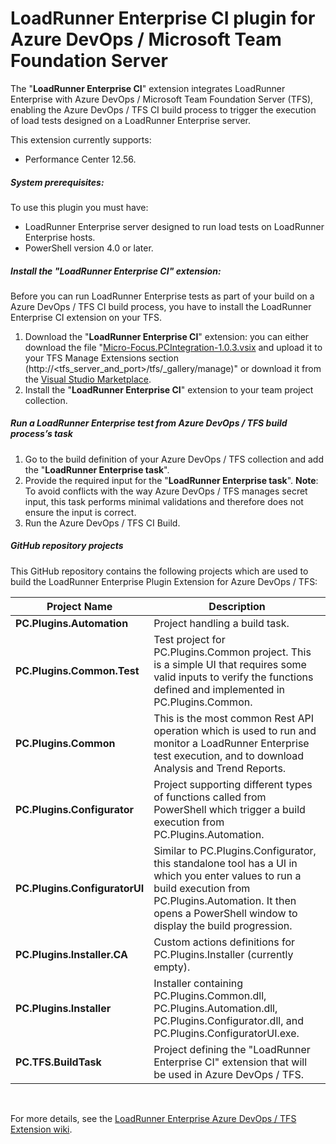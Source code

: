 # LoadRunner Enterprise CI plugin for Azure DevOps / Microsoft Team Foundation Server

The "<b>LoadRunner Enterprise CI</b>" extension integrates LoadRunner Enterprise with Azure DevOps / Microsoft Team Foundation Server (TFS), enabling the Azure DevOps / TFS CI build process to trigger the execution of load tests designed on a LoadRunner Enterprise server.

This extension currently supports:

- Performance Center 12.56.

##### **System prerequisites:**

To use this plugin you must have:

- LoadRunner Enterprise server designed to run load tests on LoadRunner Enterprise hosts.
- PowerShell version 4.0 or later.

##### **Install the "LoadRunner Enterprise CI" extension:**

Before you can run LoadRunner Enterprise tests as part of your build on a Azure DevOps / TFS CI build process, you have to install the LoadRunner Enterprise CI extension on your TFS. 

1. Download the "<b>LoadRunner Enterprise CI</b>" extension: you can either download the file "[Micro-Focus.PCIntegration-1.0.3.vsix](https://github.com/MicroFocus/Performance-Center-TFS-Plugin/blob/master/Extension/Micro-Focus.PCIntegration-1.0.3.vsix) and upload it to your TFS Manage Extensions section (http://&lt;tfs_server_and_port&gt;/tfs/_gallery/manage)" or download it from the [Visual Studio Marketplace](https://marketplace.visualstudio.com/).
2. Install the "<b>LoadRunner Enterprise CI</b>" extension to your team project collection.

##### **Run a LoadRunner Enterprise test from Azure DevOps / TFS build process’s task**

1. Go to the build definition of your Azure DevOps / TFS collection and add the "<b>LoadRunner Enterprise task</b>".
2. Provide the required input for the "<b>LoadRunner Enterprise task</b>". <b>Note</b>: To avoid conflicts with the way Azure DevOps / TFS manages secret input, this task performs minimal validations and therefore does not ensure the input is correct.
3. Run the Azure DevOps / TFS CI Build.

##### **GitHub repository projects**

This GitHub repository contains the following projects which are used to build the LoadRunner Enterprise Plugin Extension for Azure DevOps / TFS:


| **Project Name** | **Description** |
|---------------------------|----------------------------------------------------|
 **PC.Plugins.Automation** | Project handling a build task. |
|**PC.Plugins.Common.Test**|Test project for PC.Plugins.Common project. This is a simple UI that requires some valid inputs to verify the functions defined and  implemented in PC.Plugins.Common.|
|**PC.Plugins.Common**| This is the most common Rest API operation which is used to run and monitor a LoadRunner Enterprise test execution, and to download Analysis and Trend Reports.|
|**PC.Plugins.Configurator**| Project supporting different types of functions called from PowerShell which trigger a build execution from PC.Plugins.Automation.|
|**PC.Plugins.ConfiguratorUI**|Similar to PC.Plugins.Configurator, this standalone tool has a UI in which you enter values to run a build execution from PC.Plugins.Automation. It then opens a PowerShell window to display the build progression.
|**PC.Plugins.Installer.CA**|Custom actions definitions for PC.Plugins.Installer (currently empty).|
|**PC.Plugins.Installer**|Installer containing PC.Plugins.Common.dll, PC.Plugins.Automation.dll, PC.Plugins.Configurator.dll, and PC.Plugins.ConfiguratorUI.exe.|
|**PC.TFS.BuildTask**| Project defining the "LoadRunner Enterprise CI" extension that will be used in Azure DevOps / TFS.|

 

For more details, see the [LoadRunner Enterprise Azure DevOps / TFS Extension wiki](https://github.com/MicroFocus/Performance-Center-TFS-Plugin/wiki).



 

 

 

 

 
